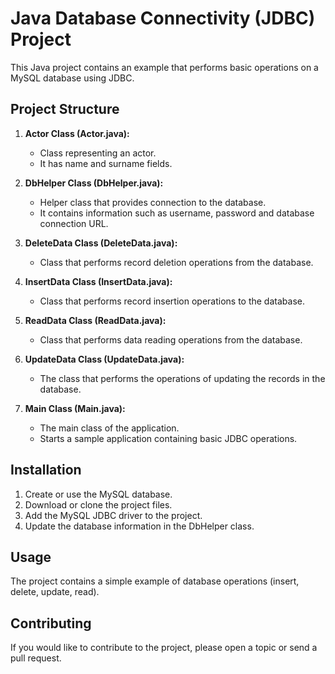 #  Java Database Connectivity (JDBC) Project

This Java project contains an example that performs basic operations on a MySQL database using JDBC.

## Project Structure

1. **Actor Class (Actor.java):**
    - Class representing an actor.
    - It has name and surname fields.

2. **DbHelper Class (DbHelper.java):**
    - Helper class that provides connection to the database.
    - It contains information such as username, password and database connection URL.

3. **DeleteData Class (DeleteData.java):**
    - Class that performs record deletion operations from the database.

4. **InsertData Class (InsertData.java):**
    - Class that performs record insertion operations to the database.

5. **ReadData Class (ReadData.java):**
    - Class that performs data reading operations from the database.

6. **UpdateData Class (UpdateData.java):**
    - The class that performs the operations of updating the records in the database.

7. **Main Class (Main.java):**
    - The main class of the application.
    - Starts a sample application containing basic JDBC operations.

## Installation

1. Create or use the MySQL database.
2. Download or clone the project files.
3. Add the MySQL JDBC driver to the project.
4. Update the database information in the DbHelper class.

## Usage
The project contains a simple example of database operations (insert, delete, update, read).

## Contributing
If you would like to contribute to the project, please open a topic or send a pull request.